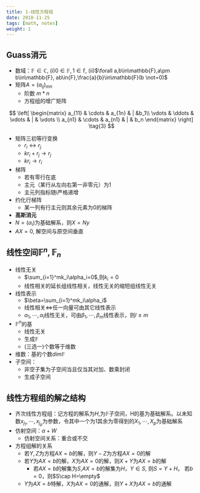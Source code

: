 ```yaml
---
title: 1-线性方程组
date: 2018-11-25
tags: [math, notes]
weight: 1
---
```


## Guass消元

* 数域：$\mathbb{F}\in\mathbb{C}$, (i)$0\in\mathbb{F},1\in\mathbb{f}$, (ii)$\forall a,b\in\mathbb{F},a\pm b\in\mathbb{F}, ab\in{F},\frac{a}{b}\in\mathbb{F}(b \not=0)$
* 矩阵$A=(a_{ij})_{mn}$
  * 阶数 $m*n$
  * 方程组的增广矩阵
  
$$
 \left[
 \begin{matrix}
   a_{11} & \cdots & a_{1n} & | &b_1\\
   \vdots & \ddots & \vdots & | & \vdots \\
   a_{n1} & \cdots & a_{n1} & | & b_n
  \end{matrix}
  \right] \tag{3}
$$

<!--more-->

  * 矩阵三初等行变换
    * $r_i\leftrightarrow r_j$
    * $kr_i + r_j \rightarrow r_j$
    * $kr_i \rightarrow r_i$
  * 梯阵
    * 若有零行在底
    * 主元（某行从左向右第一非零元）为1
    * 主元列指标随i严格递增
  * 约化行梯阵
    * 某一列有行主元则其余元素为0的梯阵
  * **高斯消元**
  * $N=(\alpha_i)$为基础解系，则$X=Ny$
  * $AX=0$, 解空间与原空间垂直

## 线性空间$\mathbb{F}^n,\mathbb{F}_n$

* 线性无关
  * $\sum_{i=1}^mk_i\alpha_i=0$,则$k_i=0$
  * 线性相关的延长组线性相关，线性无关的缩短组线性无关
* 线性表示
  * $\beta=\sum_{i=1}^mk_i\alpha_i$
  * 线性相关$\Leftrightarrow$任一向量可由其它线性表示
  * $\alpha_1,\cdots,\alpha_l$线性无关，可由$\beta_1,\cdots,\beta_m$线性表示，则$l\leq m$
* $\mathbb{F}^n$的基
  * 线性无关
  * 生成$\mathbb{F}$
  * (三选一)个数等于维数
* 维数：基的个数$dim\mathbb{F}$
* 子空间：
  * 非空子集为子空间当且仅当其对加、数乘封闭
  * 生成子空间

## 线性方程组的解之结构

* 齐次线性方程组：记方程的解系为$H$,为$\mathbb{F}$子空间，H的基为基础解系。以未知数$x_{j_1},\cdots,x_{j_p}$为参数，令其中一个为1其余为零得到的$X_1,\cdots,X_p$为基础解系
* 仿射空间：$\alpha+W$
  * 仿射空间关系：重合或不交
* 方程组解的关系
  * 若$Y,Z$为方程$AX=b$的解，则$Y-Z$为方程$AX=0$的解
  * 若$Y$为$AX=b$的解，$X$为$AX=0$的解，则$X+Y$为$AX=b$的解
    * 若$AX=b$的解集为$S$,$AX=b$的解集为$H$，$Y\in S$, 则$S=Y+H$。 若$b=0$，则$S\cap H=\empty$
  * $Y$为$AX=b$特解，$X$为$AX=0$的通解，则$Y+X$为$AX=b$的通解
